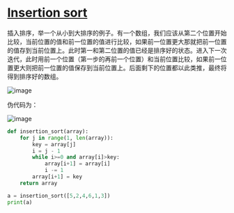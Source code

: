 # [Insertion sort](https://github.com/Ramsden1/Algorithm-and-Data-structure/blob/main/algorithm/code/insertion_sort.py)

插入排序，举一个从小到大排序的例子。有一个数组，我们应该从第二个位置开始比较，当前位置的值和前一位置的值进行比较，如果前一位置更大那就把前一位置的值存到当前位置上。此时第一和第二位置的值已经是排序好的状态。进入下一次迭代，此时用前一个位置（第一步的再前一个位置）和当前位置比较，如果前一位置更大则把前一位置的值保存到当前位置上。后面剩下的位置都以此类推，最终将得到排序好的数组。

![image](https://github.com/Ramsden1/my_study/blob/main/resources/image-20210422190057370.png)

伪代码为：

![image](https://github.com/Ramsden1/my_study/blob/main/resources/image-20210422190113749.png)


```python
def insertion_sort(array):
    for j in range(1, len(array)):
        key = array[j]
        i = j - 1
        while i>=0 and array[i]>key:
            array[i+1] = array[i]
            i -= 1
        array[i+1] = key
	return array

a = insertion_sort([5,2,4,6,1,3])
print(a)


```

